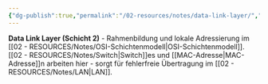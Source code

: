 ```yaml
---
{"dg-publish":true,"permalink":"/02-resources/notes/data-link-layer/","tags":["netzwerk/osi/layer2","rahmen/fehlerkontrolle","netzwerk/osi"],"noteIcon":"","updated":"2025-09-05T10:21:17.699+02:00"}
---
```



**Data Link Layer (Schicht 2)** - Rahmenbildung und lokale Adressierung im [[02 - RESOURCES/Notes/OSI-Schichtenmodell\|OSI-Schichtenmodell]].
[[02 - RESOURCES/Notes/Switch\|Switch]]es und [[MAC-Adresse\|MAC-Adresse]]n arbeiten hier - sorgt für fehlerfreie Übertragung im [[02 - RESOURCES/Notes/LAN\|LAN]].